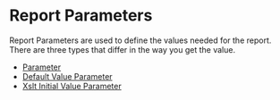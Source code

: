 # Report Parameters

Report Parameters are used to define the values needed for the report. There are three types that differ in the way you get the value.

-   [Parameter](/t/Report-Parameter)
-   [Default Value Parameter](/t/Default-Value-Parameter)
-   [Xslt Initial Value Parameter](/t/Xslt-Initial-Value-Parameter)
